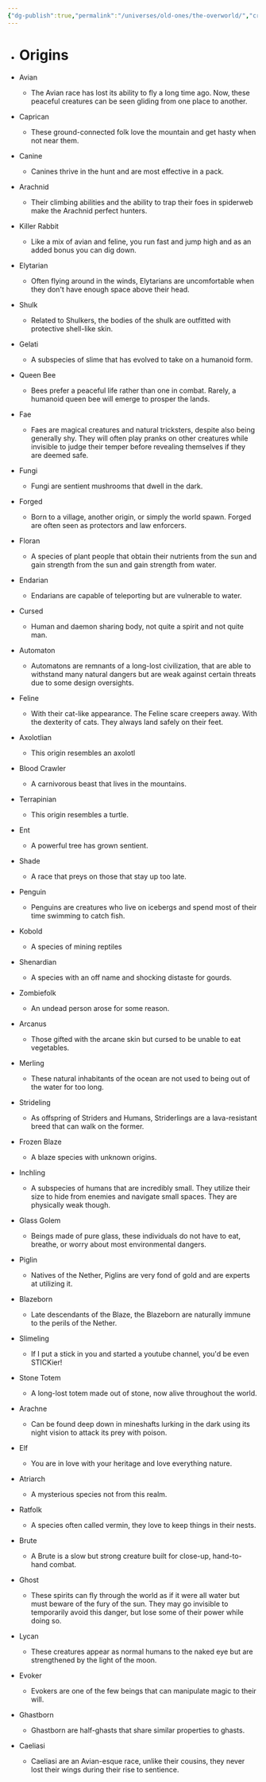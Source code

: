 ```yaml
---
{"dg-publish":true,"permalink":"/universes/old-ones/the-overworld/","created":"2024-06-26T10:37:42.723-08:00","updated":"2024-06-18T11:53:43.258-08:00"}
---
```


- # Origins
    

- Avian
	- The Avian race has lost its ability to fly a long time ago. Now, these peaceful creatures can be seen gliding from one place to another. 
    

- Caprican
	- These ground-connected folk love the mountain and get hasty when not near them.
    

- Canine
	- Canines thrive in the hunt and are most effective in a pack.
    

- Arachnid
	- Their climbing abilities and the ability to trap their foes in spiderweb make the Arachnid perfect hunters.
    

- Killer Rabbit
	- Like a mix of avian and feline, you run fast and jump high and as an added bonus you can dig down.
    

- Elytarian
	- Often flying around in the winds, Elytarians are uncomfortable when they don't have enough space above their head.
    

- Shulk
	- Related to Shulkers, the bodies of the shulk are outfitted with protective shell-like skin.
    

- Gelati
	- A subspecies of slime that has evolved to take on a humanoid form.
    

- Queen Bee
	- Bees prefer a peaceful life rather than one in combat. Rarely, a humanoid queen bee will emerge to prosper the lands.
    

- Fae
	- Faes are magical creatures and natural tricksters, despite also being generally shy. They will often play pranks on other creatures while invisible to judge their temper before revealing themselves if they are deemed safe.
    

- Fungi
	- Fungi are sentient mushrooms that dwell in the dark.


- Forged
	- Born to a village, another origin, or simply the world spawn. Forged are often seen as protectors and law enforcers.
	
- Floran
	- A species of plant people that obtain their nutrients from the sun and gain strength from the sun and gain strength from water.
    

- Endarian
	- Endarians are capable of teleporting but are vulnerable to water.
    

- Cursed
	- Human and daemon sharing body, not quite a spirit and not quite man.
    

- Automaton
	- Automatons are remnants of a long-lost civilization, that are able to withstand many natural dangers but are weak against certain threats due to some design oversights.
    

- Feline
	- With their cat-like appearance. The Feline scare creepers away. With the dexterity of cats. They always land safely on their feet.

- Axolotlian
	- This origin resembles an axolotl

- Blood Crawler
	- A carnivorous beast that lives in the mountains.
    

- Terrapinian
	- This origin resembles a turtle.
    

- Ent
	- A powerful tree has grown sentient.
    

- Shade
	- A race that preys on those that stay up too late.
    

- Penguin
	- Penguins are creatures who live on icebergs and spend most of their time swimming to catch fish.
    

- Kobold
	- A species of mining reptiles
    

- Shenardian
	- A species with an off name and shocking distaste for gourds.
    

- Zombiefolk
	- An undead person arose for some reason.
    

- Arcanus
	- Those gifted with the arcane skin but cursed to be unable to eat vegetables.

- Merling
	- These natural inhabitants of the ocean are not used to being out of the water for too long.
    

- Strideling
	- As offspring of Striders and Humans, Striderlings are a lava-resistant breed that can walk on the former.
    

- Frozen Blaze
	- A blaze species with unknown origins.
    

- Inchling
	- A subspecies of humans that are incredibly small. They utilize their size to hide from enemies and navigate small spaces. They are physically weak though.
    

- Glass Golem
	- Beings made of pure glass, these individuals do not have to eat, breathe, or worry about most environmental dangers.
    

- Piglin
	- Natives of the Nether, Piglins are very fond of gold and are experts at utilizing it.
    

- Blazeborn
	- Late descendants of the Blaze, the Blazeborn are naturally immune to the perils of the Nether.
    

- Slimeling
    - If I put a stick in you and started a youtube channel, you'd be even STICKier!
    

- Stone Totem
    - A long-lost totem made out of stone, now alive throughout the world.
    

- Arachne
    - Can be found deep down in mineshafts lurking in the dark using its night vision to attack its prey with poison.
    

- Elf
    - You are in love with your heritage and love everything nature.
    

- Atriarch
    - A mysterious species not from this realm.
    

- Ratfolk
    - A species often called vermin, they love to keep things in their nests.
    

- Brute
    - A Brute is a slow but strong creature built for close-up, hand-to-hand combat.
    

- Ghost
    - These spirits can fly through the world as if it were all water but must beware of the fury of the sun. They may go invisible to temporarily avoid this danger, but lose some of their power while doing so.
    

- Lycan
    - These creatures appear as normal humans to the naked eye but are strengthened by the light of the moon.
    

- Evoker
    - Evokers are one of the few beings that can manipulate magic to their will.
    

- Ghastborn
    - Ghastborn are half-ghasts that share similar properties to ghasts.
    

- Caeliasi
    - Caeliasi are an Avian-esque race, unlike their cousins, they never lost their wings during their rise to sentience.